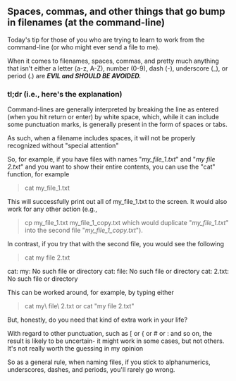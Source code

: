 ## Spaces, commas, and other things that go bump in filenames (at the command-line)
Today's tip for those of you who are trying to learn to work from the command-line (or who might ever send a file to me).

When it comes to filenames, spaces, commas, and pretty much anything that isn't either a letter (a-z, A-Z), number (0-9), dash (-), underscore (_), or period (.) are ***EVIL and SHOULD BE AVOIDED.***


### tl;dr (i.e., here's the explanation)

Command-lines are generally interpreted by breaking the line as entered (when you hit return or enter) by white space, which, while it can include some punctuation marks, is generally present in the form of spaces or tabs.

As such, when a filename includes spaces, it will not be properly recognized without "special attention"

So, for example, if you have files with names "*my_file_1.txt*" and "*my file 2.txt*" and you want to show their entire contents, you can use the "cat" function, for example

>cat my_file_1.txt

This will successfully print out all of my_file_1.txt to the screen. It would also work for any other action (e.g., 
>cp my_file_1.txt my_file_1_copy.txt
which would duplicate "*my_file_1.txt*" into the second file "*my_file_1_copy.txt*").

In contrast, if you try that with the second file, you would see the following

>cat my file 2.txt

cat: my: No such file or directory
cat: file: No such file or directory
cat: 2.txt: No such file or directory

This can be worked around, for example, by typing either

>cat my\ file\ 2.txt 
or 
>cat "my file 2.txt"

But, honestly, do you need that kind of extra work in your life?

With regard to other punctuation, such as [ or { or # or : and so on, the result is likely to be uncertain- it might work in some cases, but not others. It's not really worth the guessing in my opinion

So as a general rule, when naming files, if you stick to alphanumerics, underscores, dashes, and periods, you'll rarely go wrong.

